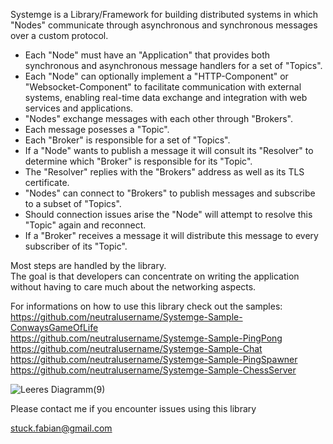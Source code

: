 Systemge is a Library/Framework for building distributed systems in which "Nodes" communicate through asynchronous and synchronous messages over a custom protocol. 
  
- Each "Node" must have an "Application" that provides both synchronous and asynchronous message handlers for a set of "Topics".
- Each "Node" can optionally implement a "HTTP-Component" or "Websocket-Component" to facilitate communication with external systems, enabling real-time data exchange and integration with web services and applications.
- "Nodes" exchange messages with each other through "Brokers".
- Each message posesses a "Topic".
- Each "Broker" is responsible for a set of "Topics".  
- If a "Node" wants to publish a message it will consult its "Resolver" to determine which "Broker" is responsible for its "Topic".  
- The "Resolver" replies with the "Brokers" address as well as its TLS certificate.  
- "Nodes" can connect to "Brokers" to publish messages and subscribe to a subset of "Topics".
- Should connection issues arise the "Node" will attempt to resolve this "Topic" again and reconnect.
- If a "Broker" receives a message it will distribute this message to every subscriber of its "Topic".

Most steps are handled by the library.  
The goal is that developers can concentrate on writing the application without having to care much about the networking aspects.  
  
For informations on how to use this library check out the samples:  
https://github.com/neutralusername/Systemge-Sample-ConwaysGameOfLife  
https://github.com/neutralusername/Systemge-Sample-PingPong  
https://github.com/neutralusername/Systemge-Sample-Chat  
https://github.com/neutralusername/Systemge-Sample-PingSpawner  
https://github.com/neutralusername/Systemge-Sample-ChessServer  

  
![Leeres Diagramm(9)](https://github.com/neutralusername/Systemge/assets/39095721/0a0d9b5e-d0b0-435f-a7f4-9a01bca3ba46)

Please contact me if you encounter issues using this library

stuck.fabian@gmail.com
